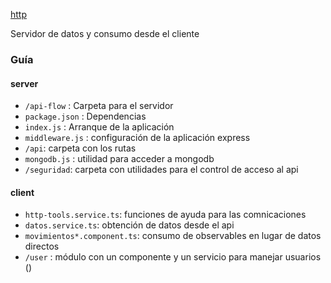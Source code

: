 [http](http://academia-binaria.com/comunicaciones-http-observables-con-angular2/)

Servidor de datos y consumo desde el cliente

### Guía
#### server
- `/api-flow` :  Carpeta para el servidor
- `package.json` : Dependencias 
- `index.js` : Arranque de la aplicación
- `middleware.js` : configuración de la aplicación express
- `/api`: carpeta con los rutas
- `mongodb.js` : utilidad para acceder a mongodb
- `/seguridad`: carpeta con utilidades para el control de acceso al api
#### client
- `http-tools.service.ts`: funciones de ayuda para las comnicaciones
- `datos.service.ts`: obtención de datos desde el api
- `movimientos*.component.ts`: consumo de observables en lugar de datos directos
- `/user` : módulo con un componente y un servicio para manejar usuarios
()
